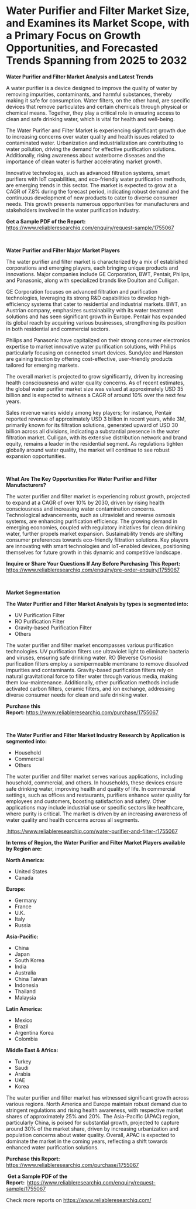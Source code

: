 <p><h1>Water Purifier and Filter Market Size, and Examines its Market Scope, with a Primary Focus on Growth Opportunities, and Forecasted Trends Spanning from 2025 to 2032</h1></p><p><strong>Water Purifier and Filter Market Analysis and Latest Trends</strong></p>
<p><p>A water purifier is a device designed to improve the quality of water by removing impurities, contaminants, and harmful substances, thereby making it safe for consumption. Water filters, on the other hand, are specific devices that remove particulates and certain chemicals through physical or chemical means. Together, they play a critical role in ensuring access to clean and safe drinking water, which is vital for health and well-being.</p><p>The Water Purifier and Filter Market is experiencing significant growth due to increasing concerns over water quality and health issues related to contaminated water. Urbanization and industrialization are contributing to water pollution, driving the demand for effective purification solutions. Additionally, rising awareness about waterborne diseases and the importance of clean water is further accelerating market growth.</p><p>Innovative technologies, such as advanced filtration systems, smart purifiers with IoT capabilities, and eco-friendly water purification methods, are emerging trends in this sector. The market is expected to grow at a CAGR of 7.8% during the forecast period, indicating robust demand and the continuous development of new products to cater to diverse consumer needs. This growth presents numerous opportunities for manufacturers and stakeholders involved in the water purification industry.</p></p>
<p><strong>Get a Sample PDF of the Report:&nbsp;</strong> <a href="https://www.reliableresearchiq.com/enquiry/request-sample/1755067?utm_campaign=2267&utm_medium=2&utm_source=Github&utm_content=ia&utm_term=19022025&utm_id=water-purifier-and-filter">https://www.reliableresearchiq.com/enquiry/request-sample/1755067</a></p>
<p>&nbsp;</p>
<p><strong>Water Purifier and Filter Major Market Players</strong></p>
<p><p>The water purifier and filter market is characterized by a mix of established corporations and emerging players, each bringing unique products and innovations. Major companies include GE Corporation, BWT, Pentair, Philips, and Panasonic, along with specialized brands like Doulton and Culligan.</p><p>GE Corporation focuses on advanced filtration and purification technologies, leveraging its strong R&D capabilities to develop high-efficiency systems that cater to residential and industrial markets. BWT, an Austrian company, emphasizes sustainability with its water treatment solutions and has seen significant growth in Europe. Pentair has expanded its global reach by acquiring various businesses, strengthening its position in both residential and commercial sectors.</p><p>Philips and Panasonic have capitalized on their strong consumer electronics expertise to market innovative water purification solutions, with Philips particularly focusing on connected smart devices. Sundylee and Hanston are gaining traction by offering cost-effective, user-friendly products tailored for emerging markets.</p><p>The overall market is projected to grow significantly, driven by increasing health consciousness and water quality concerns. As of recent estimates, the global water purifier market size was valued at approximately USD 35 billion and is expected to witness a CAGR of around 10% over the next few years.</p><p>Sales revenue varies widely among key players; for instance, Pentair reported revenue of approximately USD 3 billion in recent years, while 3M, primarily known for its filtration solutions, generated upward of USD 30 billion across all divisions, indicating a substantial presence in the water filtration market. Culligan, with its extensive distribution network and brand equity, remains a leader in the residential segment. As regulations tighten globally around water quality, the market will continue to see robust expansion opportunities.</p></p>
<p>&nbsp;</p>
<p><strong>What Are The Key Opportunities For Water Purifier and Filter Manufacturers?</strong></p>
<p><p>The water purifier and filter market is experiencing robust growth, projected to expand at a CAGR of over 10% by 2030, driven by rising health consciousness and increasing water contamination concerns. Technological advancements, such as ultraviolet and reverse osmosis systems, are enhancing purification efficiency. The growing demand in emerging economies, coupled with regulatory initiatives for clean drinking water, further propels market expansion. Sustainability trends are shifting consumer preferences towards eco-friendly filtration solutions. Key players are innovating with smart technologies and IoT-enabled devices, positioning themselves for future growth in this dynamic and competitive landscape.</p></p>
<p><strong>Inquire or Share Your Questions If Any Before Purchasing This Report:</strong> <a href="https://www.reliableresearchiq.com/enquiry/pre-order-enquiry/1755067?utm_campaign=2267&utm_medium=2&utm_source=Github&utm_content=ia&utm_term=19022025&utm_id=water-purifier-and-filter">https://www.reliableresearchiq.com/enquiry/pre-order-enquiry/1755067</a></p>
<p>&nbsp;</p>
<p><strong>Market Segmentation</strong></p>
<p><strong>The Water Purifier and Filter Market Analysis by types is segmented into:</strong></p>
<p><ul><li>UV Purification Filter</li><li>RO Purification Filter</li><li>Gravity-based Purification Filter</li><li>Others</li></ul></p>
<p><p>The water purifier and filter market encompasses various purification technologies. UV purification filters use ultraviolet light to eliminate bacteria and viruses, ensuring safe drinking water. RO (Reverse Osmosis) purification filters employ a semipermeable membrane to remove dissolved impurities and contaminants. Gravity-based purification filters rely on natural gravitational force to filter water through various media, making them low-maintenance. Additionally, other purification methods include activated carbon filters, ceramic filters, and ion exchange, addressing diverse consumer needs for clean and safe drinking water.</p></p>
<p><strong>Purchase this Report:&nbsp;</strong><a href="https://www.reliableresearchiq.com/purchase/1755067?utm_campaign=2267&utm_medium=2&utm_source=Github&utm_content=ia&utm_term=19022025&utm_id=water-purifier-and-filter">https://www.reliableresearchiq.com/purchase/1755067</a></p>
<p>&nbsp;</p>
<p><strong>The Water Purifier and Filter Market Industry Research by Application is segmented into:</strong></p>
<p><ul><li>Household</li><li>Commercial</li><li>Others</li></ul></p>
<p><p>The water purifier and filter market serves various applications, including household, commercial, and others. In households, these devices ensure safe drinking water, improving health and quality of life. In commercial settings, such as offices and restaurants, purifiers enhance water quality for employees and customers, boosting satisfaction and safety. Other applications may include industrial use or specific sectors like healthcare, where purity is critical. The market is driven by an increasing awareness of water quality and health concerns across all segments.</p></p>
<p><a href="https://www.reliableresearchiq.com/water-purifier-and-filter-r1755067?utm_campaign=2267&utm_medium=2&utm_source=Github&utm_content=ia&utm_term=19022025&utm_id=water-purifier-and-filter">&nbsp;https://www.reliableresearchiq.com/water-purifier-and-filter-r1755067</a></p>
<p><strong>In terms of Region, the Water Purifier and Filter Market Players available by Region are:</strong></p>
<p>
    <p> <strong> North America: </strong>
        <ul>
            <li>United States</li>
            <li>Canada</li>
        </ul>
        </p> 
    <p> <strong> Europe: </strong>
        <ul>
            <li>Germany</li>
            <li>France</li>
            <li>U.K.</li>
            <li>Italy</li>
            <li>Russia</li>
        </ul>
        </p> 
    <p> <strong> Asia-Pacific: </strong>
        <ul>
            <li>China</li>
            <li>Japan</li>
            <li>South Korea</li>
            <li>India</li>
            <li>Australia</li>
            <li>China Taiwan</li>
            <li>Indonesia</li>
            <li>Thailand</li>
            <li>Malaysia</li>
        </ul>
        </p> 
    <p> <strong> Latin America: </strong>
        <ul>
            <li>Mexico</li>
            <li>Brazil</li>
            <li>Argentina Korea</li>
            <li>Colombia</li>
        </ul>
        </p> 
    <p> <strong> Middle East & Africa: </strong>
        <ul>
            <li>Turkey</li>
            <li>Saudi</li>
            <li>Arabia</li>
            <li>UAE</li>
            <li>Korea</li>
        </ul>
    </p>
    </p>
<p><p>The water purifier and filter market has witnessed significant growth across various regions. North America and Europe maintain robust demand due to stringent regulations and rising health awareness, with respective market shares of approximately 25% and 20%. The Asia-Pacific (APAC) region, particularly China, is poised for substantial growth, projected to capture around 30% of the market share, driven by increasing urbanization and population concerns about water quality. Overall, APAC is expected to dominate the market in the coming years, reflecting a shift towards enhanced water purification solutions.</p></p>
<p><strong>Purchase this Report: </strong><a href="https://www.reliableresearchiq.com/purchase/1755067?utm_campaign=2267&utm_medium=2&utm_source=Github&utm_content=ia&utm_term=19022025&utm_id=water-purifier-and-filter">https://www.reliableresearchiq.com/purchase/1755067</a></p>
<p>&nbsp;<strong>Get a Sample PDF of the Report:&nbsp;&nbsp;</strong><a href="https://www.reliableresearchiq.com/enquiry/request-sample/1755067?utm_campaign=2267&utm_medium=2&utm_source=Github&utm_content=ia&utm_term=19022025&utm_id=water-purifier-and-filter">https://www.reliableresearchiq.com/enquiry/request-sample/1755067</a></p>
<p><strong></strong></p>
<p>Check more reports on <a href="https://www.reliableresearchiq.com/?utm_campaign=2267&utm_medium=2&utm_source=Github&utm_content=ia&utm_term=19022025&utm_id=water-purifier-and-filter">https://www.reliableresearchiq.com/</a></p>